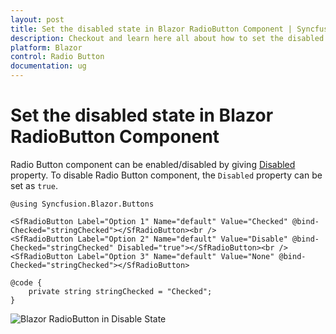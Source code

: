 ```yaml
---
layout: post
title: Set the disabled state in Blazor RadioButton Component | Syncfusion
description: Checkout and learn here all about how to set the disabled state in Syncfusion Blazor RadioButton component and more.
platform: Blazor
control: Radio Button
documentation: ug
---
```


# Set the disabled state in Blazor RadioButton Component

Radio Button component can be enabled/disabled by giving [Disabled](https://help.syncfusion.com/cr/blazor/Syncfusion.Blazor.Buttons.SfInputBase-1.html#Syncfusion_Blazor_Buttons_SfInputBase_1_Disabled) property. To disable Radio Button component, the `Disabled` property can be set as `true`.

```cshtml
@using Syncfusion.Blazor.Buttons

<SfRadioButton Label="Option 1" Name="default" Value="Checked" @bind-Checked="stringChecked"></SfRadioButton><br />
<SfRadioButton Label="Option 2" Name="default" Value="Disable" @bind-Checked="stringChecked" Disabled="true"></SfRadioButton><br />
<SfRadioButton Label="Option 3" Name="default" Value="None" @bind-Checked="stringChecked"></SfRadioButton>

@code {
    private string stringChecked = "Checked";
}

```

![Blazor RadioButton in Disable State](./../images/blazor-radiobutton-disable-state.png)